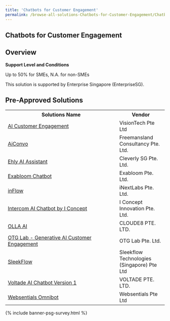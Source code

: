 ```yaml
---
title: 'Chatbots for Customer Engagement'
permalink: /browse-all-solutions-Chatbots-for-Customer-Engagement/Chatbots-for-Customer-Engagement
---
```


## Chatbots for Customer Engagement
## Overview

**Support Level and Conditions**

Up to 50% for SMEs, N.A. for non-SMEs

This solution is supported by Enterprise Singapore (EnterpriseSG).

## Pre-Approved Solutions

<table>
<tr>
<th style='width: auto;'><b>Solutions Name</b></th>
<th style='width: 30%;'><b>Vendor</b></th>
</tr>
<tr>
<td><a href='/productivity-solutions-grant/solutionrepo/201808388R-AI-Customr-Enggmnt-G' target='_blank'>AI Customer Engagement</a><br></td>
<td>VisionTech Pte Ltd</td>
</tr>
<tr>
<td><a href='/productivity-solutions-grant/solutionrepo/202210524R-AConvo-G' target='_blank'>AiConvo</a><br></td>
<td>Freemansland Consultancy Pte. Ltd.</td>
</tr>
<tr>
<td><a href='/productivity-solutions-grant/solutionrepo/201734623N-Ehly-AI-Assstnt-G' target='_blank'>Ehly AI Assistant</a><br></td>
<td>Cleverly SG Pte. Ltd.</td>
</tr>
<tr>
<td><a href='/productivity-solutions-grant/solutionrepo/202114643G-Exbloom-Chtbot-G' target='_blank'>Exabloom Chatbot</a><br></td>
<td>Exabloom Pte. Ltd. </td>
</tr>
<tr>
<td><a href='/productivity-solutions-grant/solutionrepo/202040219C-nFlow-G' target='_blank'>inFlow</a><br></td>
<td>iNextLabs Pte. Ltd.</td>
</tr>
<tr>
<td><a href='/productivity-solutions-grant/solutionrepo/201215396N-Intrcom-AI-Chtbot-by-I-Concpt-G' target='_blank'>Intercom AI Chatbot by I Concept</a><br></td>
<td>I Concept Innovation Pte. Ltd.</td>
</tr>
<tr>
<td><a href='/productivity-solutions-grant/solutionrepo/201509275C-OLLA-AI-G' target='_blank'>OLLA AI</a><br></td>
<td>CLOUDE8 PTE. LTD.</td>
</tr>
<tr>
<td><a href='/productivity-solutions-grant/solutionrepo/201939004C-OTG-Lb-Gnrtv-AI-Customr-Enggmnt-G' target='_blank'>OTG Lab - Generative AI Customer Engagement</a><br></td>
<td>OTG Lab Pte. Ltd.</td>
</tr>
<tr>
<td><a href='/productivity-solutions-grant/solutionrepo/202127895H-SlkFlow-G' target='_blank'>SleekFlow</a><br></td>
<td>Sleekflow Technologies (Singapore) Pte Ltd</td>
</tr>
<tr>
<td><a href='/productivity-solutions-grant/solutionrepo/202307668E-Voltd-AI-Chtbot-v-1-G' target='_blank'>Voltade AI Chatbot Version 1</a><br></td>
<td>VOLTADE PTE. LTD.</td>
</tr>
<tr>
<td><a href='/productivity-solutions-grant/solutionrepo/201736601Z-Wbsntls-Omnbot-G' target='_blank'>Websentials Omnibot</a><br></td>
<td>Websentials Pte Ltd</td>
</tr>
</table>

{% include banner-psg-survey.html %}
